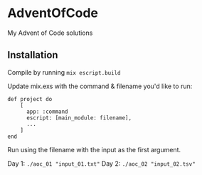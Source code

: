 # AdventOfCode
My Advent of Code solutions

## Installation
Compile by running `mix escript.build`

Update mix.exs with the command & filename you'd like to run:
```
def project do
    [
      app: :command
      escript: [main_module: filename],
      ...
    ]
end
```
Run using the filename with the input as the first argument.

Day 1: `./aoc_01 "input_01.txt"`
Day 2: `./aoc_02 "input_02.tsv"`
